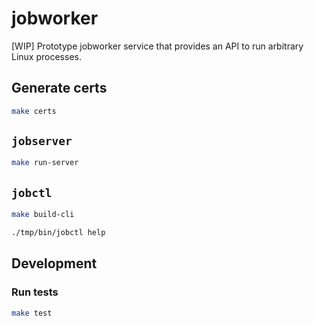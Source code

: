 # jobworker

[WIP] Prototype jobworker service that provides an API to run arbitrary Linux processes.

## Generate certs

```bash
make certs
```

## `jobserver`

```bash
make run-server
```

## `jobctl`

```bash
make build-cli

./tmp/bin/jobctl help
```

## Development

### Run tests

```bash
make test
```
